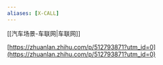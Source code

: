 ```yaml
---
aliases: [X-CALL]
---
```


[[汽车场景-车联网|车联网]]


[https://zhuanlan.zhihu.com/p/512793871?utm_id=0](https://zhuanlan.zhihu.com/p/512793871?utm_id=0)